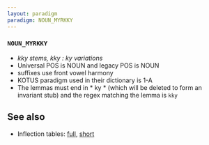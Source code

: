 ```yaml
---
layout: paradigm
paradigm: NOUN_MYRKKY
---
```

### ` NOUN_MYRKKY `

* _kky stems, kky : ky variations_
* Universal POS is NOUN and legacy POS is NOUN
* suffixes use front vowel harmony
* KOTUS paradigm used in their dictionary is 1-A
* The lemmas must end in * ky * (which will be deleted to form an invariant stub) and the regex matching the lemma is ` kky `

## See also

* Inflection tables: [full](gen/M/myrkky.html), [short](gen/M/myrkky_wikt.html)

